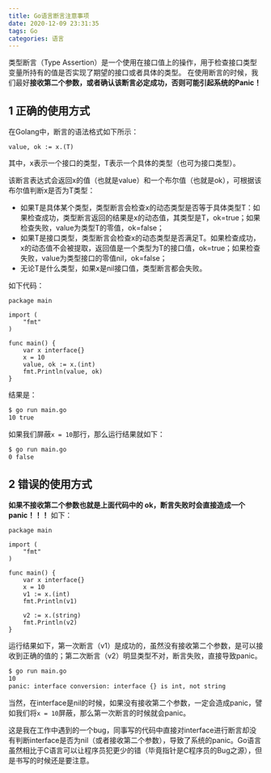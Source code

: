 ```yaml
---
title: Go语言断言注意事项
date: 2020-12-09 23:31:35
tags: Go
categories: 语言
---
```

类型断言（Type Assertion）是一个使用在接口值上的操作，用于检查接口类型变量所持有的值是否实现了期望的接口或者具体的类型。
在使用断言的时候，我们最好**接收第二个参数，或者确认该断言必定成功，否则可能引起系统的Panic！**
<!-- more -->

## 1 正确的使用方式
在Golang中，断言的语法格式如下所示：
``` golang
value, ok := x.(T)
```
其中，x表示一个接口的类型，T表示一个具体的类型（也可为接口类型）。

该断言表达式会返回x的值（也就是value）和一个布尔值（也就是ok），可根据该布尔值判断x是否为T类型：
* 如果T是具体某个类型，类型断言会检查x的动态类型是否等于具体类型T：如果检查成功，类型断言返回的结果是x的动态值，其类型是T，ok=true；如果检查失败，value为类型T的零值，ok=false；
* 如果T是接口类型，类型断言会检查x的动态类型是否满足T。如果检查成功，x的动态值不会被提取，返回值是一个类型为T的接口值，ok=true；如果检查失败，value为类型接口的零值nil，ok=false；
* 无论T是什么类型，如果x是nil接口值，类型断言都会失败。

如下代码：
``` golang
package main

import (
    "fmt"
)

func main() {
    var x interface{}
    x = 10
    value, ok := x.(int)
    fmt.Println(value, ok)
}
```
结果是：
``` bash
$ go run main.go
10 true
```
如果我们屏蔽`x = 10`那行，那么运行结果就如下：
``` bash
$ go run main.go
0 false
```

## 2 错误的使用方式
**如果不接收第二个参数也就是上面代码中的 ok，断言失败时会直接造成一个 panic！！！**
如下：
``` golang
package main

import (
    "fmt"
)

func main() {
    var x interface{}
    x = 10
    v1 := x.(int)
    fmt.Println(v1)

    v2 := x.(string)
    fmt.Println(v2)
}
```
运行结果如下，第一次断言（v1）是成功的，虽然没有接收第二个参数，是可以接收到正确的值的；第二次断言（v2）明显类型不对，断言失败，直接导致panic。
``` bash
$ go run main.go
10
panic: interface conversion: interface {} is int, not string
```
当然，在interface是nil的时候，如果没有接收第二个参数，一定会造成panic，譬如我们将`x = 10`屏蔽，那么第一次断言的时候就会panic。


这是我在工作中遇到的一个bug，同事写的代码中直接对interface进行断言却没有判断interface是否为nil（或者接收第二个参数），导致了系统的panic。Go语言虽然相比于C语言可以让程序员犯更少的错（毕竟指针是C程序员的Bug之源），但是书写的时候还是要注意。